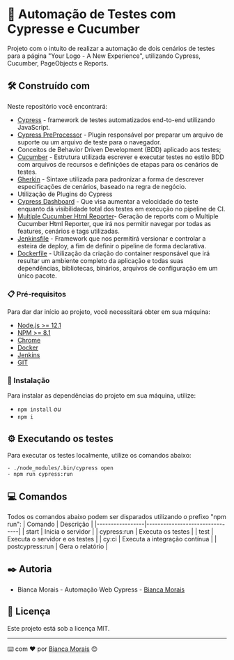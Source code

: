 # 🚀 Automação de Testes com Cypresse e Cucumber

Projeto com o intuito de realizar a automação de dois cenários de testes para a página "Your Logo - A New Experience", utilizando Cypress, Cucumber, PageObjects e Reports.

## 🛠️ Construído com

Neste repositório você encontrará:

- [Cypress](http://www.dropwizard.io/1.0.2/docs/) -  framework de testes automatizados end-to-end utilizando JavaScript.
- [Cypress PreProcessor](https://maven.apache.org/) -  Plugin responsável por preparar um arquivo de suporte ou um arquivo de teste para o navegador.
- Conceitos de Behavior Driven Development (BDD) aplicado aos testes;
- [Cucumber](https://rometools.github.io/rome/) - Estrutura utilizada escrever e executar testes no estilo BDD com arquivos de recursos e definições de etapas para os cenários de testes.
- [Gherkin](https://cucumber.io/docs/gherkin/) - Sintaxe utilizada para padronizar a forma de descrever especificações de cenários, baseado na regra de negócio. 
- Utilização de Plugins do Cypress
- [Cypress Dashboard](https://dashboard.cypress.io/organizations/959a0282-db77-4074-a308-320dc27e17a1/projects) - Que visa aumentar a velocidade do teste enquanto dá visibilidade total dos testes em execução no pipeline de CI.
- [Multiple Cucumber Html Reporter](https://www.npmjs.com/package/multiple-cucumber-html-reporter)- Geração de reports com o Multiple Cucumber Html Reporter, que irá nos permitir navegar por todas as features, cenários e tags utilizadas.
- [Jenkinsfile](https://www.jenkins.io/doc/book/pipeline/jenkinsfile/) -  Framework que nos permitirá versionar e controlar a esteira de deploy, a fim de definir o pipeline de forma declarativa.
- [Dockerfile](https://docs.docker.com/engine/reference/builder/#:~:text=A%20Dockerfile%20is%20a%20text,command%2Dline%20instructions%20in%20succession.) -  Utilização da criação do container responsável que irá resultar um ambiente completo da aplicação e todas suas dependências, bibliotecas, binários, arquivos de configuração em um único pacote.

### 📋 Pré-requisitos

Para dar dar início ao projeto, você necessitará obter em sua máquina:

- [Node.js >= 12.1](https://nodejs.org/en/)
- [NPM >= 8.1](https://docs.npmjs.com/downloading-and-installing-node-js-and-npm)
- [Chrome](https://www.google.com/intl/pt-BR/chrome/)
- [Docker](https://docs.docker.com/desktop/windows/install/)
- [Jenkins](https://www.jenkins.io/download/)
- [GIT](https://git-scm.com/book/en/v2/Getting-Started-Installing-Git)

### 🔧 Instalação

Para instalar as dependências do projeto em sua máquina, utilize:

- `npm install`
*ou*
- `npm i`

## ⚙️ Executando os testes

Para executar os testes localmente, utilize os comandos abaixo:

    - ./node_modules/.bin/cypress open
    - npm run cypress:run

## 💻 Comandos

Todos os comandos abaixo podem ser disparados utilizando o prefixo "npm run":
| Comando         | Descrição |
|-----------------|--------------------------------|
| start           | Inicia o servidor              |
| cypress:run     | Executa os testes              |
| test            | Executa o servidor e os testes |
| cy:ci           | Executa a integração contínua  |
| postcypress:run | Gera o relatório               |


## ✒️ Autoria

* Bianca Morais - Automação Web Cypress - [Bianca Morais](https://github.com/BiancaMorais)


## 📄 Licença

Este projeto está sob a licença MIT.

---
⌨️ com ❤️ por [Bianca Morais](https://github.com/BiancaMorais) 😊
